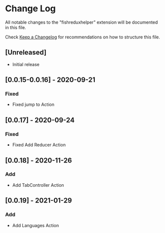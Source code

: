 # Change Log

All notable changes to the "fishreduxhelper" extension will be documented in this file.

Check [Keep a Changelog](http://keepachangelog.com/) for recommendations on how to structure this file.

## [Unreleased]

- Initial release
  
## [0.0.15-0.0.16] - 2020-09-21

### Fixed

- Fixed jump to Action
  
## [0.0.17] - 2020-09-24

### Fixed

- Fixed Add Reducer Action

## [0.0.18] - 2020-11-26

### Add

- Add TabController Action

## [0.0.19] - 2021-01-29

### Add

- Add Languages Action